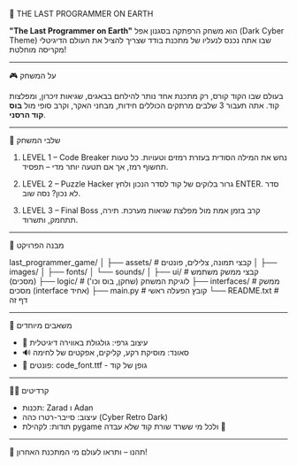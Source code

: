 🧠 THE LAST PROGRAMMER ON EARTH

**"The Last Programmer on Earth"** הוא משחק הרפתקה בסגנון אפל (Dark Cyber Theme) שבו אתה נכנס לנעליו של מתכנת בודד שצריך להציל את העולם הדיגיטלי מקריסה מוחלטת!

---

🎮 על המשחק

בעולם שבו הקוד קורס, רק מתכנת אחד נותר להילחם בבאגים, שגיאות זיכרון, ומפלצות קוד.
אתה תעבור 3 שלבים מרתקים הכוללים חידות, מבחני האקר, וקרב סופי מול **בוס קוד הרסני**.

---

🧩 שלבי המשחק

1. LEVEL 1 – Code Breaker
   נחש את המילה הסודית בעזרת רמזים וטעויות. כל טעות תחשוף רמז, אך אם תטעה יותר מדי – תפסיד.

2. LEVEL 2 – Puzzle Hacker
   גרור בלוקים של קוד לסדר הנכון ולחץ ENTER. סדר לא נכון? נסה שוב.

3. LEVEL 3 – Final Boss
   קרב בזמן אמת מול מפלצת שגיאות מערכת. תירה, תתחמק, ותשרוד.

---

📂 מבנה הפרויקט

last_programmer_game/
│
├── assets/                 # קבצי תמונה, צלילים, פונטים
│   ├── images/
│   ├── fonts/
│   └── sounds/
│
├── ui/                     # קבצי ממשק משתמש (מסכים)
├── logic/                  # לוגיקת המשחק (שחקן, בוס וכו')
├── interfaces/             # ממשק מסכים (interface אחיד)
├── main.py                 # קובץ הפעלה ראשי
└── README.txt              # דף זה

---

🎵 משאבים מיוחדים

- 🎨 עיצוב גרפי: גולגולת באווירה דיגיטלית
- 🔊 סאונד: מוסיקת רקע, קליקים, אפקטים של לחימה
- 🧠 פונטים: code_font.ttf - גופן של קוד

---

🧑‍💻 קרדיטים

- תכנות: Zarad ו Adan
- עיצוב: סייבר-רטרו כהה (Cyber Retro Dark)
- תודות: לקהילת pygame ולכל מי ששרד שורת קוד שלא עבדה 💚

---

🚀 תהנו – ותראו לעולם מי המתכנת האחרון!